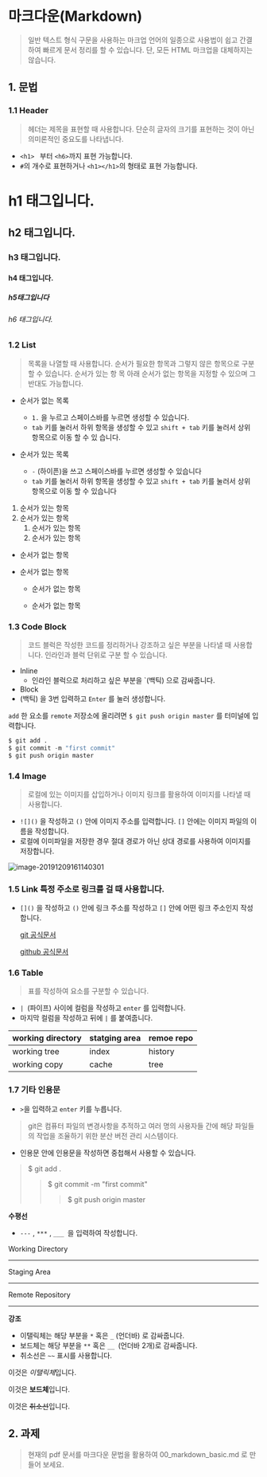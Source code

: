 # 마크다운(Markdown)

> 일반 텍스트 형식 구문을 사용하는 마크업 언어의 일종으로 사용법이 쉽고 간결하여 빠르게 문서 정리를 할 수 있습니다. 단, 모든 HTML 마크업을 대체하지는 않습니다.



## 1. 문법 

### 1.1 Header



> 헤더는 제목을 표현할 때 사용합니다. 단순히 글자의 크기를 표현하는 것이 아닌 의미론적인 중요도를 나타냅니다.

- `<h1> ` 부터 `<h6>`까지 표현 가능합니다.
- `#`의 개수로 표현하거나 `<h1></h1>`의 형태로 표현 가능합니다.

# h1 태그입니다.

## h2 태그입니다. 

### h3 태그입니다.

#### h4 태그입니다. 

##### h5태그입니다 

###### h6 태그입니다.



### 1.2 List

> 목록을 나열할 때 사용합니다. 순서가 필요한 항목과 그렇지 않은 항목으로 구분할 수 있습니다. 순서가 있는 항 목 아래 순서가 없는 항목을 지정할 수 있으며 그 반대도 가능합니다. 

- 순서가 없는 목록
  - `1.` 을 누르고 스페이스바를 누르면 생성할 수 있습니다.
  - `tab` 키를 눌러서 하위 항목을 생성할 수 있고 `shift + tab` 키를 눌러서 상위 항목으로 이동 할 수 있 습니다.

- 순서가 있는 목록 
  + `-` (하이픈)을 쓰고 스페이스바를 누르면 생성할 수 있습니다 
  + `tab` 키를 눌러서 하위 항목을 생성할 수 있고 `shift + tab` 키를 눌러서 상위 항목으로 이동 할 수 있습니다



1. 순서가 있는 항목
2. 순서가 있는 항목
   1. 순서가 있는 항목
   2. 순서가 있는 항목



- 순서가 없는 항목

- 순서가 없는 항목

  - 순서가 없는 항목

  - 순서가 없는 항목

    

### 1.3 Code Block

> 코드 블럭은 작성한 코드를 정리하거나 강조하고 싶은 부분을 나타낼 때 사용합니다. 인라인과 블럭 단위로 구분 할 수 있습니다. 

- Inline
  - 인라인 블럭으로 처리하고 싶은 부분을 `(백틱) 으로 감싸줍니다.
-  Block  
  - (백틱) 을 3번 입력하고 `Enter` 를 눌러 생성합니다. 



`add` 한 요소를 `remote` 저장소에 올리려면 `$ git push origin master` 를 터미널에 입력합니다.

```python
$ git add .
$ git commit -m "first commit" 
$ git push origin master
```





### 1.4 Image 

> 로컬에 있는 이미지를 삽입하거나 이미지 링크를 활용하여 이미지를 나타낼 때 사용합니다.

- `![]()` 을 작성하고 `()` 안에 이미지 주소를 입력합니다. `[]` 안에는 이미지 파일의 이름을 작성합니다. 
- 로컬에 이미파일을 저장한 경우 절대 경로가 아닌 상대 경로를 사용하여 이미지를 저장합니다.

![image-20191209161140301](C:\Users\lekkk\AppData\Roaming\Typora\typora-user-images\image-20191209161140301.png)

### 1.5 Link 특정 주소로 링크를 걸 때 사용합니다.

- `[]()` 을 작성하고 `()` 안에 링크 주소를 작성하고 `[]` 안에 어떤 링크 주소인지 작성합니다.

  [git 공식문서](https://git-scm.com/)

  [github 공식문서](https://github.com/)

   

### 1.6 Table

> 표를 작성하여 요소를 구분할 수 있습니다.

- `| `(파이프) 사이에 컬럼을 작성하고 `enter` 를 입력합니다. 
- 마지막 컬럼을 작성하고 뒤에 `|` 를 붙여줍니다.

| working directory | statging area | remoe repo |
| ----------------- | ------------- | ---------- |
| working tree      | index         | history    |
| working copy      | cache         | tree       |



### 1.7 기타 인용문



- `>`을 입력하고 `enter` 키를 누릅니다.

> git은 컴퓨터 파일의 변경사항을 추적하고 여러 명의 사용자들 간에 해당 파일들의 작업을 조율하기 위한 분산 버전 관리 시스템이다.

- 인용문 안에 인용문을 작성하면 중첩해서 사용할 수 있습니다.

> $ git add .
>
> > $ git commit -m "first commit" 
> >
> > > $ git push origin master



**수평선**

- `---` , `***` , `___ `을 입력하여 작성합니다.

Working Directory

---

Staging Area

---

Remote Repository

---

**강조**

- 이탤릭체는 해당 부분을 `*` 혹은 `_` (언더바) 로 감싸줍니다. 
- 보드체는 해당 부분을 `**` 혹은 `__ `(언더바 2개)로 감싸줍니다. 
- 취소선은 `~~` 표시를 사용합니다.

이것은 *이탤릭체*입니다. 

이것은 **보드체**입니다. 

이것은 ~~취소선~~입니다.



## 2. 과제

> 현재의 pdf 문서를 마크다운 문법을 활용하여 00_markdown_basic.md 로 만들어 보세요.